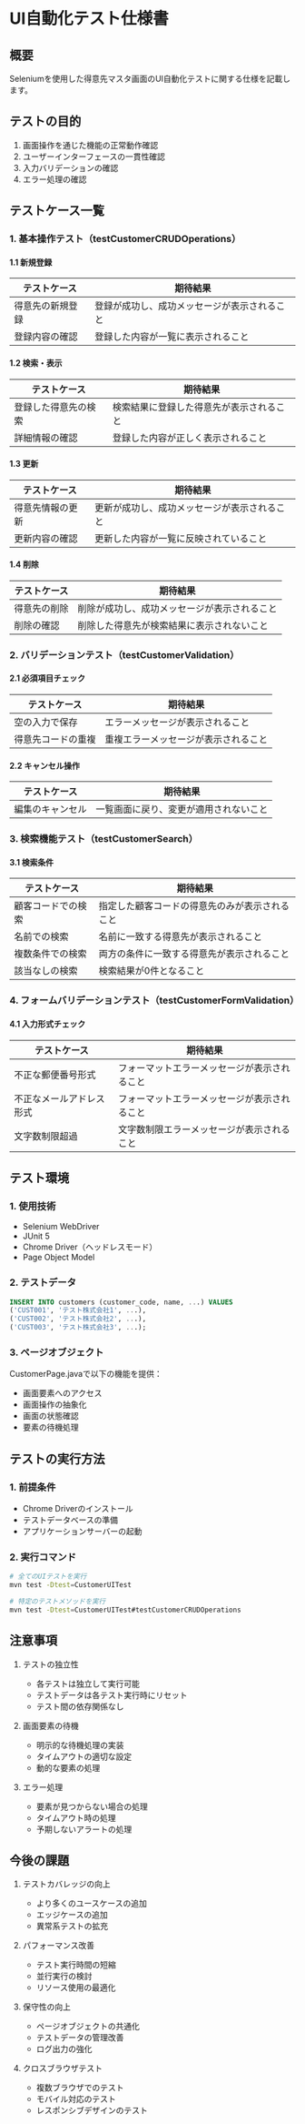 # UI自動化テスト仕様書

## 概要
Seleniumを使用した得意先マスタ画面のUI自動化テストに関する仕様を記載します。

## テストの目的
1. 画面操作を通じた機能の正常動作確認
2. ユーザーインターフェースの一貫性確認
3. 入力バリデーションの確認
4. エラー処理の確認

## テストケース一覧

### 1. 基本操作テスト（testCustomerCRUDOperations）

#### 1.1 新規登録
| テストケース | 期待結果 |
|------------|---------|
| 得意先の新規登録 | 登録が成功し、成功メッセージが表示されること |
| 登録内容の確認 | 登録した内容が一覧に表示されること |

#### 1.2 検索・表示
| テストケース | 期待結果 |
|------------|---------|
| 登録した得意先の検索 | 検索結果に登録した得意先が表示されること |
| 詳細情報の確認 | 登録した内容が正しく表示されること |

#### 1.3 更新
| テストケース | 期待結果 |
|------------|---------|
| 得意先情報の更新 | 更新が成功し、成功メッセージが表示されること |
| 更新内容の確認 | 更新した内容が一覧に反映されていること |

#### 1.4 削除
| テストケース | 期待結果 |
|------------|---------|
| 得意先の削除 | 削除が成功し、成功メッセージが表示されること |
| 削除の確認 | 削除した得意先が検索結果に表示されないこと |

### 2. バリデーションテスト（testCustomerValidation）

#### 2.1 必須項目チェック
| テストケース | 期待結果 |
|------------|---------|
| 空の入力で保存 | エラーメッセージが表示されること |
| 得意先コードの重複 | 重複エラーメッセージが表示されること |

#### 2.2 キャンセル操作
| テストケース | 期待結果 |
|------------|---------|
| 編集のキャンセル | 一覧画面に戻り、変更が適用されないこと |

### 3. 検索機能テスト（testCustomerSearch）

#### 3.1 検索条件
| テストケース | 期待結果 |
|------------|---------|
| 顧客コードでの検索 | 指定した顧客コードの得意先のみが表示されること |
| 名前での検索 | 名前に一致する得意先が表示されること |
| 複数条件での検索 | 両方の条件に一致する得意先が表示されること |
| 該当なしの検索 | 検索結果が0件となること |

### 4. フォームバリデーションテスト（testCustomerFormValidation）

#### 4.1 入力形式チェック
| テストケース | 期待結果 |
|------------|---------|
| 不正な郵便番号形式 | フォーマットエラーメッセージが表示されること |
| 不正なメールアドレス形式 | フォーマットエラーメッセージが表示されること |
| 文字数制限超過 | 文字数制限エラーメッセージが表示されること |

## テスト環境

### 1. 使用技術
- Selenium WebDriver
- JUnit 5
- Chrome Driver（ヘッドレスモード）
- Page Object Model

### 2. テストデータ
```sql
INSERT INTO customers (customer_code, name, ...) VALUES
('CUST001', 'テスト株式会社1', ...),
('CUST002', 'テスト株式会社2', ...),
('CUST003', 'テスト株式会社3', ...);
```

### 3. ページオブジェクト
CustomerPage.javaで以下の機能を提供：
- 画面要素へのアクセス
- 画面操作の抽象化
- 画面の状態確認
- 要素の待機処理

## テストの実行方法

### 1. 前提条件
- Chrome Driverのインストール
- テストデータベースの準備
- アプリケーションサーバーの起動

### 2. 実行コマンド
```bash
# 全てのUIテストを実行
mvn test -Dtest=CustomerUITest

# 特定のテストメソッドを実行
mvn test -Dtest=CustomerUITest#testCustomerCRUDOperations
```

## 注意事項

1. テストの独立性
   - 各テストは独立して実行可能
   - テストデータは各テスト実行時にリセット
   - テスト間の依存関係なし

2. 画面要素の待機
   - 明示的な待機処理の実装
   - タイムアウトの適切な設定
   - 動的な要素の処理

3. エラー処理
   - 要素が見つからない場合の処理
   - タイムアウト時の処理
   - 予期しないアラートの処理

## 今後の課題

1. テストカバレッジの向上
   - より多くのユースケースの追加
   - エッジケースの追加
   - 異常系テストの拡充

2. パフォーマンス改善
   - テスト実行時間の短縮
   - 並行実行の検討
   - リソース使用の最適化

3. 保守性の向上
   - ページオブジェクトの共通化
   - テストデータの管理改善
   - ログ出力の強化

4. クロスブラウザテスト
   - 複数ブラウザでのテスト
   - モバイル対応のテスト
   - レスポンシブデザインのテスト